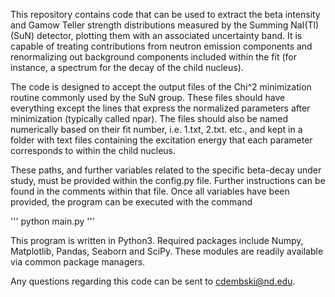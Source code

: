 This repository contains code that can be used to extract the beta intensity and Gamow Teller strength distributions measured by the Summing NaI(Tl) (SuN) detector, plotting them with an 
associated uncertainty band. It is capable of treating contributions from neutron emission components and renormalizing out background components included within the fit (for instance, 
a spectrum for the decay of the child nucleus).

The code is designed to accept the output files of the Chi^2 minimization routine commonly used by the SuN group. These files should have everything except the lines that express the normalized
parameters after minimization (typically called npar). The files should also be named numerically based on their fit number, i.e. 1.txt, 2.txt. etc., and kept in a folder with text files 
containing the excitation energy that each parameter corresponds to within the child nucleus. 

These paths, and further variables related to the specific beta-decay under study, must be provided within the config.py file. Further instructions can be found in the comments within that file. 
Once all variables have been provided, the program can be executed with the command

'''
python main.py
'''

This program is written in Python3. Required packages include Numpy, Matplotlib, Pandas, Seaborn and SciPy. These modules are readily available via common package managers.

Any questions regarding this code can be sent to cdembski@nd.edu.
